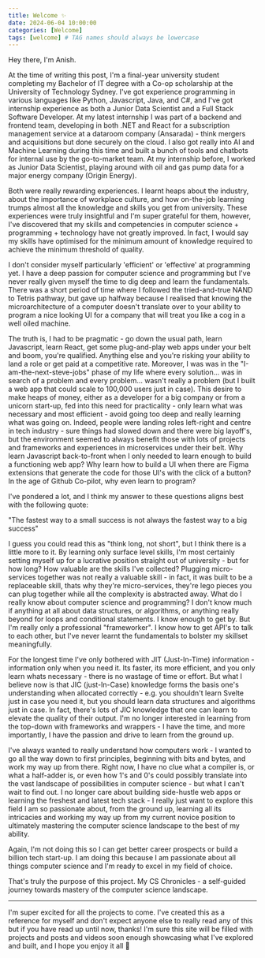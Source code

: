 ```yaml
---
title: Welcome ✨
date: 2024-06-04 10:00:00
categories: [Welcome]
tags: [welcome] # TAG names should always be lowercase
---
```


Hey there, I'm Anish.

At the time of writing this post, I'm a final-year university student completing my Bachelor of IT degree with a Co-op scholarship at the University of Technology Sydney. I've got experience programming in various languages like Python, Javascript, Java, and C#, and I've got internship experience as both a Junior Data Scientist and a Full Stack Software Developer. At my latest internship I was part of a backend and frontend team, developing in both .NET and React for a subscription management service at a dataroom company (Ansarada) - think mergers and acquisitions but done securely on the cloud. I also got really into AI and Machine Learning during this time and built a bunch of tools and chatbots for internal use by the go-to-market team. At my internship before, I worked as Junior Data Scientist, playing around with oil and gas pump data for a major energy company (Origin Energy).

Both were really rewarding experiences. I learnt heaps about the industry, about the importance of workplace culture, and how on-the-job learning trumps almost all the knowledge and skills you get from university. These experiences were truly insightful and I'm super grateful for them, however, I've discovered that my skills and competencies in computer science + programming + technology have not greatly improved. In fact, I would say my skills have optimised for the minimum amount of knowledge required to achieve the minimum threshold of quality.

I don't consider myself particularly 'efficient' or 'effective' at programming yet. I have a deep passion for computer science and programming but I've never really given myself the time to dig deep and learn the fundamentals. There was a short period of time where I followed the tried-and-true NAND to Tetris pathway, but gave up halfway because I realised that knowing the microarchitecture of a computer doesn't translate over to your ability to program a nice looking UI for a company that will treat you like a cog in a well oiled machine.

The truth is, I had to be pragmatic - go down the usual path, learn Javascript, learn React, get some plug-and-play web apps under your belt and boom, you're qualified. Anything else and you're risking your ability to land a role or get paid at a competitive rate. Moreover, I was was in the "I-am-the-next-steve-jobs" phase of my life where every solution... was in search of a problem and every problem... wasn't really a problem (but I built a web app that could scale to 100,000 users just in case). This desire to make heaps of money, either as a developer for a big company or from a unicorn start-up, fed into this need for practicality - only learn what was necessary and most efficient - avoid going too deep and really learning what was going on. Indeed, people were landing roles left-right and centre in tech industry - sure things had slowed down and there were big layoff's, but the environment seemed to always benefit those with lots of projects and frameworks and experiences in microservices under their belt. Why learn Javascript back-to-front when I only needed to learn enough to build a functioning web app? Why learn how to build a UI when there are Figma extensions that generate the code for those UI's with the click of a button? In the age of Github Co-pilot, why even learn to program?

I've pondered a lot, and I think my answer to these questions aligns best with the following quote:

"The fastest way to a small success is not always the fastest way to a big success"

I guess you could read this as "think long, not short", but I think there is a little more to it. By learning only surface level skills, I'm most certainly setting myself up for a lucrative position straight out of university - but for how long? How valuable are the skills I've collected? Plugging micro-services together was not really a valuable skill - in fact, it was built to be a replaceable skill, thats why they're micro-services, they're lego pieces you can plug together while all the complexity is abstracted away. What do I really know about computer science and programming? I don't know much if anything at all about data structures, or algorithms, or anything really beyond for loops and conditional statements. I know enough to get by. But I'm really only a professional "frameworker". I know how to get API's to talk to each other, but I've never learnt the fundamentals to bolster my skillset meaningfully.

For the longest time I've only bothered with JIT (Just-In-Time) information - information only when you need it. Its faster, its more efficient, and you only learn whats necessary - there is no wastage of time or effort. But what I believe now is that JIC (just-In-Case) knowledge forms the basis one's understanding when allocated correctly - e.g. you shouldn't learn Svelte just in case you need it, but you should learn data structures and algorithms just in case. In fact, there's lots of JIC knowledge that one can learn to elevate the quality of their output. I'm no longer interested in learning from the top-down with frameworks and wrappers - I have the time, and more importantly, I have the passion and drive to learn from the ground up.

I've always wanted to really understand how computers work - I wanted to go all the way down to first principles, beginning with bits and bytes, and work my way up from there. Right now, I have no clue what a compiler is, or what a half-adder is, or even how 1's and 0's could possibly translate into the vast landscape of possibilities in computer science - but what I can't wait to find out. I no longer care about building side-hustle web apps or learning the freshest and latest tech stack - I really just want to explore this field I am so passionate about, from the ground up, learning all its intricacies and working my way up from my current novice position to ultimately mastering the computer science landscape to the best of my ability.

Again, I'm not doing this so I can get better career prospects or build a billion tech start-up. I am doing this because I am passionate about all things computer science and I'm ready to excel in my field of choice.

That's truly the purpose of this project. My CS Chronicles - a self-guided journey towards mastery of the computer science landscape.

---

I'm super excited for all the projects to come. I've created this as a reference for myself and don't expect anyone else to really read any of this but if you have read up until now, thanks! I'm sure this site will be filled with projects and posts and videos soon enough showcasing what I've explored and built, and I hope you enjoy it all 🙂
